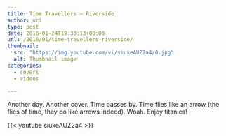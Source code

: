 ```yaml
---
title: Time Travellers – Riverside
author: uri
type: post
date: 2016-01-24T19:33:13+00:00
url: /2016/01/time-travellers-riverside/
thumbnail:
  src: "https://img.youtube.com/vi/siuxeAUZ2a4/0.jpg"
  alt: Thumbnail image
categories:
  - covers
  - vídeos

---
```

Another day. Another cover. Time passes by. Time flies like an arrow (the flies of time, they do like arrows indeed). Woah. Enjoy titanics!

{{< youtube siuxeAUZ2a4 >}}</iframe>